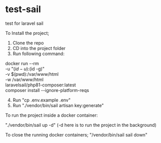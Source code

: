 # test-sail
test for laravel sail

To Install the project;
1. Clone the repo
2. CD into the project folder
3. Run following command:

  docker run --rm \
    -u "$(id -u):$(id -g)" \
    -v $(pwd):/var/www/html \
    -w /var/www/html \
    laravelsail/php81-composer:latest \
    composer install --ignore-platform-reqs
    
4. Run "cp .env.example .env"
5. Run "./vendor/bin/sail artisan key:generate"

To run the project inside a docker container:

"./vendor/bin/sail up -d" (-d here is to run the project in the background)

To close the running docker containers;
"/vendor/bin/sail sail down"
